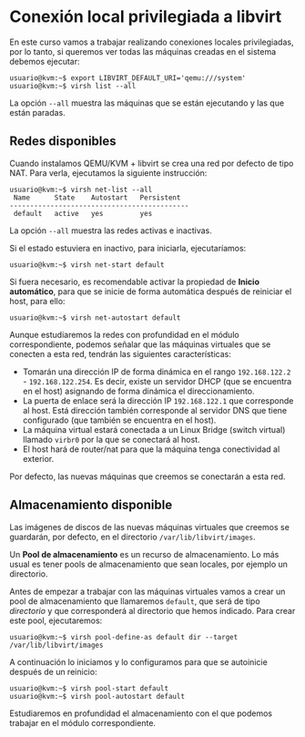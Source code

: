 # Conexión local privilegiada a libvirt

En este curso vamos a trabajar realizando conexiones locales privilegiadas, por lo tanto, si queremos ver todas las máquinas creadas en el sistema debemos ejecutar:

```
usuario@kvm:~$ export LIBVIRT_DEFAULT_URI='qemu:///system'
usuario@kvm:~$ virsh list --all
```

La opción `--all` muestra las máquinas que se están ejecutando y las que están paradas.

## Redes disponibles

Cuando instalamos QEMU/KVM + libvirt se crea una red por defecto de tipo NAT. Para verla, ejecutamos la siguiente instrucción:

```
usuario@kvm:~$ virsh net-list --all
 Name      State    Autostart   Persistent
--------------------------------------------
 default   active   yes         yes

```
La opción `--all` muestra las redes activas e inactivas.

Si el estado estuviera en inactivo, para iniciarla, ejecutaríamos:

```
usuario@kvm:~$ virsh net-start default 
```

Si fuera necesario, es recomendable activar la propiedad de **Inicio automático**, para que se inicie de forma automática después de reiniciar el host, para ello:

```
usuario@kvm:~$ virsh net-autostart default
```

Aunque estudiaremos la redes con profundidad en el módulo correspondiente, podemos señalar que las máquinas virtuales que se conecten a esta red, tendrán las siguientes características:

* Tomarán una dirección IP de forma dinámica en el rango `192.168.122.2` - `192.168.122.254`. Es decir, existe un servidor DHCP (que se encuentra en el host) asignando de forma dinámica el direccionamiento.
* La puerta de enlace será la dirección IP `192.168.122.1` que corresponde al host. Está dirección también corresponde al servidor DNS que tiene configurado (que también se encuentra en el host).
* La máquina virtual estará conectada a un Linux Bridge (switch virtual) llamado `virbr0` por la que se conectará al host.
* El host hará de router/nat para que la máquina tenga conectividad al exterior.

Por defecto, las nuevas máquinas que creemos se conectarán a esta red.

## Almacenamiento disponible

Las imágenes de discos de las nuevas máquinas virtuales que creemos se guardarán, por defecto, en el directorio `/var/lib/libvirt/images`.

Un **Pool de almacenamiento** es un recurso de almacenamiento. Lo más usual es tener pools de almacenamiento que sean locales, por ejemplo un directorio.

Antes de empezar a trabajar con las máquinas virtuales vamos a crear un pool de almacenamiento que llamaremos `default`, que será de tipo *directorio* y que corresponderá al directorio que hemos indicado. Para crear este pool, ejecutaremos:

```
usuario@kvm:~$ virsh pool-define-as default dir --target /var/lib/libvirt/images
```

A continuación lo iniciamos y lo configuramos para que se autoinicie después de un reinicio:

```
usuario@kvm:~$ virsh pool-start default 
usuario@kvm:~$ virsh pool-autostart default 
```

Estudiaremos en profundidad el almacenamiento con el que podemos trabajar en el módulo correspondiente. 